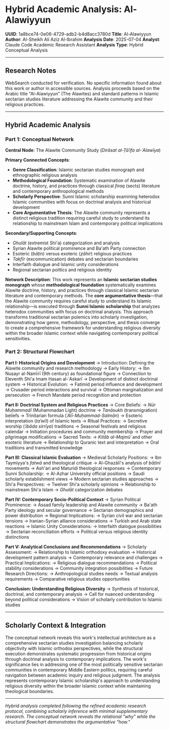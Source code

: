 # Hybrid Academic Analysis: Al-Alawiyyun

**UUID**: 1a8bce74-0e06-4729-adb2-b4d8acc3780d
**Title**: Al-Alawiyyun
**Author**: Al-Sheikh Ali Aziz Al-Ibrahim
**Analysis Date**: 2025-07-04
**Analyst**: Claude Code Academic Research Assistant
**Analysis Type**: Hybrid Conceptual Analysis

---

## Research Notes

WebSearch conducted for verification. No specific information found about this work or author in accessible sources. Analysis proceeds based on the Arabic title "Al-Alawiyyun" (The Alawites) and standard patterns in Islamic sectarian studies literature addressing the Alawite community and their religious practices.

---

## Hybrid Academic Analysis

### Part 1: Conceptual Network

**Central Node**: The Alawite Community Study (*Dirāsat al-Ṭāʾifa al-ʿAlawīya*)

**Primary Connected Concepts**:
- **Genre Classification**: Islamic sectarian studies monograph and ethnographic religious analysis
- **Methodological Foundation**: Systematic examination of Alawite doctrine, history, and practices through classical *firaq* (sects) literature and contemporary anthropological methods
- **Scholarly Perspective**: Sunni Islamic scholarship examining heterodox Islamic communities with focus on doctrinal analysis and historical development
- **Core Argumentative Thesis**: The Alawite community represents a distinct religious tradition requiring careful study to understand its relationship to mainstream Islam and contemporary political implications

**Secondary/Supporting Concepts**:
- *Ghulāt* (extremist Shi'a) categorization and analysis
- Syrian Alawite political prominence and Ba'ath Party connection
- Esoteric (*bāṭin*) versus exoteric (*ẓāhir*) religious practices
- *Takfīr* (excommunication) debates and sectarian boundaries
- Interfaith dialogue and Islamic unity considerations
- Regional sectarian politics and religious identity

**Network Description**: This work represents an **Islamic sectarian studies monograph** whose **methodological foundation** systematically examines Alawite doctrine, history, and practices through classical Islamic sectarian literature and contemporary methods. The **core argumentative thesis**—that the Alawite community requires careful study to understand its Islamic relationship—is executed through **Sunni Islamic scholarship** that analyzes heterodox communities with focus on doctrinal analysis. This approach transforms traditional sectarian polemics into scholarly investigation, demonstrating how genre, methodology, perspective, and thesis converge to create a comprehensive framework for understanding religious diversity within the broader Islamic context while navigating contemporary political sensitivities.

### Part 2: Structural Flowchart

**Part I: Historical Origins and Development**
-> Introduction: Defining the Alawite community and research methodology
-> Early History:
   -> Ibn Nuṣayr al-Namīrī (9th century) as foundational figure
   -> Connection to Eleventh Shi'a Imam Ḥasan al-ʿAskarī
   -> Development of distinct doctrinal system
-> Historical Evolution:
   -> Fatimid period influence and development
   -> Crusader period interactions and survival
   -> Ottoman marginalization and persecution
   -> French Mandate period recognition and protection

**Part II: Doctrinal System and Religious Practices**
-> Core Beliefs:
   -> *Nūr Muḥammadī* (Muhammadan Light) doctrine
   -> *Tanāsukh* (transmigration) beliefs
   -> Trinitarian formula (*ʿAlī-Muḥammad-Salmān*)
   -> Esoteric interpretation (*taʾwīl*) of Islamic texts
-> Ritual Practices:
   -> Secretive worship (*ʿibāda sirrīya*) traditions
   -> Seasonal festivals and religious calendar
   -> Initiation procedures and community membership
   -> Prayer and pilgrimage modifications
-> Sacred Texts:
   -> *Kitāb al-Majmūʿ* and other esoteric literature
   -> Relationship to Quranic text and interpretation
   -> Oral traditions and transmitted knowledge

**Part III: Classical Islamic Evaluation**
-> Medieval Scholarly Positions:
   -> Ibn Taymiyya's *fatwā* and theological critique
   -> Al-Ghazālī's analysis of *bāṭinī* movements
   -> Ash'ari and Maturidi theological responses
-> Contemporary Sunni Scholarship:
   -> Al-Azhar University official positions
   -> Saudi scholarly establishment views
   -> Modern sectarian studies approaches
-> Shi'a Perspectives:
   -> Twelver Shi'a scholarly opinions
   -> Relationship to mainstream Shi'a Islam
   -> *Ghulāt* categorization debates

**Part IV: Contemporary Socio-Political Context**
-> Syrian Political Prominence:
   -> Assad family leadership and Alawite community
   -> Ba'ath Party ideology and secular governance
   -> Sectarian demographics and power distribution
-> Regional Implications:
   -> Syrian civil war and sectarian tensions
   -> Iranian-Syrian alliance considerations
   -> Turkish and Arab state reactions
-> Islamic Unity Considerations:
   -> Interfaith dialogue possibilities
   -> Sectarian reconciliation efforts
   -> Political versus religious identity distinctions

**Part V: Analytical Conclusions and Recommendations**
-> Scholarly Assessment:
   -> Relationship to Islamic orthodoxy evaluation
   -> Historical development pattern analysis
   -> Contemporary relevance and challenges
-> Practical Implications:
   -> Religious dialogue recommendations
   -> Political stability considerations
   -> Community integration possibilities
-> Future Research Directions:
   -> Anthropological studies needs
   -> Textual analysis requirements
   -> Comparative religious studies opportunities

**Conclusion: Understanding Religious Diversity**
-> Synthesis of historical, doctrinal, and contemporary analysis
-> Call for nuanced understanding beyond political considerations
-> Vision of scholarly contribution to Islamic studies

---

## Scholarly Context & Integration

The conceptual network reveals this work's intellectual architecture as a comprehensive sectarian studies investigation balancing scholarly objectivity with Islamic orthodox perspectives, while the structural execution demonstrates systematic progression from historical origins through doctrinal analysis to contemporary implications. The work's significance lies in addressing one of the most politically sensitive sectarian communities in contemporary Middle Eastern politics, requiring careful navigation between academic inquiry and religious judgment. The analysis represents contemporary Islamic scholarship's approach to understanding religious diversity within the broader Islamic context while maintaining theological boundaries.

---

*Hybrid analysis completed following the refined academic research protocol, combining scholarly inference with minimal supplementary research. The conceptual network reveals the relational "why" while the structural flowchart demonstrates the argumentative "how."*